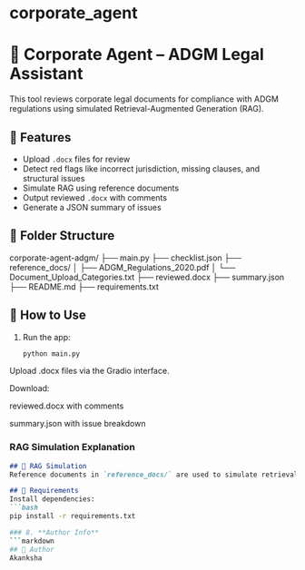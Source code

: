 # corporate_agent
# 🧾 Corporate Agent – ADGM Legal Assistant

This tool reviews corporate legal documents for compliance with ADGM regulations using simulated Retrieval-Augmented Generation (RAG).

## 🚀 Features

- Upload `.docx` files for review
- Detect red flags like incorrect jurisdiction, missing clauses, and structural issues
- Simulate RAG using reference documents
- Output reviewed `.docx` with comments
- Generate a JSON summary of issues

## 📂 Folder Structure

corporate-agent-adgm/
├── main.py
├── checklist.json
├── reference_docs/
│   ├── ADGM_Regulations_2020.pdf
│   └── Document_Upload_Categories.txt
├── reviewed.docx
├── summary.json
├── README.md
├── requirements.txt

## 🧪 How to Use
1. Run the app:
   ```bash
   python main.py
Upload .docx files via the Gradio interface.

Download:

reviewed.docx with comments

summary.json with issue breakdown


### RAG Simulation Explanation
```markdown
## 🧠 RAG Simulation
Reference documents in `reference_docs/` are used to simulate retrieval-based validation. The app checks uploaded documents against these for compliance.

## 📌 Requirements
Install dependencies:
```bash
pip install -r requirements.txt

### 8. **Author Info**
```markdown
## 📝 Author
Akanksha 
